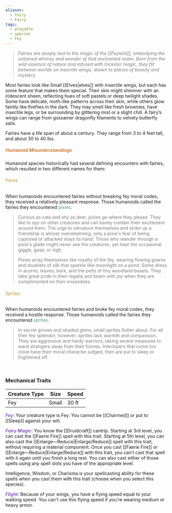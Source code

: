 ```yaml
---
aliases:
  - fairy
  - Fairy
tags:
  - playable
  - species
  - Fey
---
```

> <span style="font-style:italic; color:rgb(125, 125, 125)">Fairies are deeply tied to the magic of the [[Feywild]], embodying the untamed whimsy and wonder of that enchanted realm. Born from the wild essence of nature and infused with trickster magic, they flit between worlds on insectile wings, drawn to places of beauty and mystery.</span>

Most fairies look like Small [[Elves|elves]] with insectile wings, but each has some feature that makes them special. Their skin might shimmer with an iridescent sheen, reflecting hues of soft pastels or deep twilight shades. Some have delicate, moth-like patterns across their skin, while others glow faintly like fireflies in the dark. They may smell like fresh brownies, have insectile legs, or be surrounding by glittering mist or a slight chill. A fairy’s wings can range from gossamer dragonfly filaments to velvety butterfly sails. 

Fairies have a life span of about a century. They range from 3 to 4 feet tall, and about 30 to 40 lbs.
##### <span style="color:rgb(203, 123, 55)">Humanoid Misunderstandings</span>

Humanoid species historically had several defining encounters with fairies, which resulted in two different names for them:
###### <span style="color:rgb(193, 145, 56)">Pixies</span>
When humanoids encountered fairies without breaking fey moral codes, they received a relatively pleasant response. Those humanoids called the fairies they encountered <span style="color:rgb(79, 151, 125)">pixies</span>.

> <span style="color:rgb(125, 125, 125)">Curious as cats and shy as deer, pixies go where they please. They like to spy on other creatures and can barely contain their excitement around them. The urge to introduce themselves and strike up a friendship is almost overwhelming; only a pixie's fear of being captured or attacked stays its hand. Those who wander through a pixie's glade might never see the creatures, yet hear the occasional giggle, gasp, or sigh.</span>
> 
> <span style="color:rgb(125, 125, 125)">Pixies array themselves like royalty of the fey, wearing flowing gowns and doublets of silk that sparkle like moonlight on a pond. Some dress in acorns, leaves, bark, and the pelts of tiny woodland beasts. They take great pride in their regalia and beam with joy when they are complimented on their ensembles.</span>

###### <span style="color:rgb(193, 145, 56)">Sprites</span>
When humanoids encountered fairies and broke fey moral codes, they received a hostile response. Those humanoids called the fairies they encountered <span style="color:rgb(79, 151, 125)">sprites</span>.

> <span style="color:rgb(125, 125, 125)">In secret groves and shaded glens, small sprites flutter about. For all their fey splendor, however, sprites lack warmth and compassion. They are aggressive and hardy warriors, taking severe measures to ward strangers away from their homes. Interlopers that come too close have their moral character judged, then are put to sleep or frightened off.</span> 

<br>

### Mechanical Traits

| Creature Type | Size  | Speed |
| ------------- | ----- | ----- |
| Fey           | Small | 30 ft |
***<span style="color:rgb(134, 93, 187)">Fey</span>***: Your creature type is Fey. You cannot be [[Charmed]] or put to [[Sleep]] against your will. 

**<span style="color:rgb(134, 93, 187)">*Fairy Magic*</span>**: You know the [[Druidcraft]] cantrip. Starting at 3rd level, you can cast the [[Faerie Fire]] spell with this trait. Starting at 5th level, you can also cast the [[Enlarge—Reduce|Enlarge/Reduce]] spell with this trait, without requiring a material component. Once you cast [[Faerie Fire]] or [[Enlarge—Reduce|Enlarge/Reduce]] with this trait, you can’t cast that spell with it again until you finish a long rest. You can also cast either of those spells using any spell slots you have of the appropriate level.

Intelligence, Wisdom, or Charisma is your spellcasting ability for these spells when you cast them with this trait (choose when you select this species).

***<span style="color:rgb(134, 93, 187)">Flight</span>***: Because of your wings, you have a flying speed equal to your walking speed. You can't use this flying speed if you're wearing medium or heavy armor.